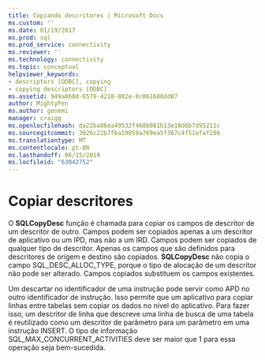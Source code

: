 ```yaml
---
title: Copiando descritores | Microsoft Docs
ms.custom: ''
ms.date: 01/19/2017
ms.prod: sql
ms.prod_service: connectivity
ms.reviewer: ''
ms.technology: connectivity
ms.topic: conceptual
helpviewer_keywords:
- descriptors [ODBC], copying
- copying descriptors [ODBC]
ms.assetid: 949a860d-6579-4218-882e-8c061688dd87
author: MightyPen
ms.author: genemi
manager: craigg
ms.openlocfilehash: da22ba86ea49532f460b081b13e18d6b7d95211c
ms.sourcegitcommit: 3026c22b7fba19059a769ea5f367c4f51efaf286
ms.translationtype: MT
ms.contentlocale: pt-BR
ms.lasthandoff: 06/15/2019
ms.locfileid: "63042752"
---
```

# <a name="copying-descriptors"></a>Copiar descritores
O **SQLCopyDesc** função é chamada para copiar os campos de descritor de um descritor de outro. Campos podem ser copiados apenas a um descritor de aplicativo ou um IPD, mas não a um IRD. Campos podem ser copiados de qualquer tipo de descritor. Apenas os campos que são definidos para descritores de origem e destino são copiados. **SQLCopyDesc** não copia o campo SQL_DESC_ALLOC_TYPE, porque o tipo de alocação de um descritor não pode ser alterado. Campos copiados substituem os campos existentes.  
  
 Um descartar no identificador de uma instrução pode servir como APD no outro identificador de instrução. Isso permite que um aplicativo para copiar linhas entre tabelas sem copiar os dados no nível do aplicativo. Para fazer isso, um descritor de linha que descreve uma linha de busca de uma tabela é reutilizado como um descritor de parâmetro para um parâmetro em uma instrução INSERT. O tipo de informação SQL_MAX_CONCURRENT_ACTIVITIES deve ser maior que 1 para essa operação seja bem-sucedida.
